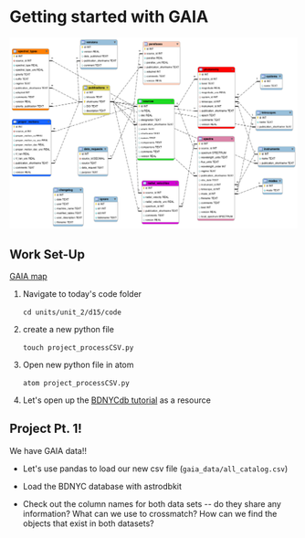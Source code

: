 # Getting started with GAIA

![BDNYC Database](https://raw.githubusercontent.com/BDNYC/BDNYCdb/master/tutorial/full_database.png)

## Work Set-Up

[GAIA map](https://3c1703fe8d.site.internapcdn.net/newman/gfx/news/hires/2018/astronomerso.jpg)

1. Navigate to today's code folder

    `cd units/unit_2/d15/code`

2. create a new python file

    `touch project_processCSV.py`

3. Open new python file in atom

    `atom project_processCSV.py`

4. Let's open up the [BDNYCdb tutorial](https://github.com/BDNYC/BDNYCdb/blob/master/tutorial/tutorial.md) as a resource


## Project Pt. 1!

We have GAIA data!!

- Let's use pandas to load our new csv file (`gaia_data/all_catalog.csv`)

- Load the BDNYC database with astrodbkit

- Check out the column names for both data sets -- do they share any information? What can we use to crossmatch? How can we find the objects that exist in both datasets?

